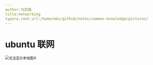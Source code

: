 ```yaml
---
author:马凯旋
title:networking
typora.root.url:/home/mkx/github/notes/common-knowledge/pictures/   
---
```


# ubuntu 联网
<img src="/home/mkx/github/notes/common-knowledge/pictures/connect-network.png" alt="无法显示本地图片" style="zoom:80%;" />



